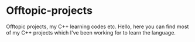 # Offtopic-projects
Offtopic projects, my C++ learning codes etc.
Hello, here you can find most of my C++ projects which I've been working for to learn the language.
